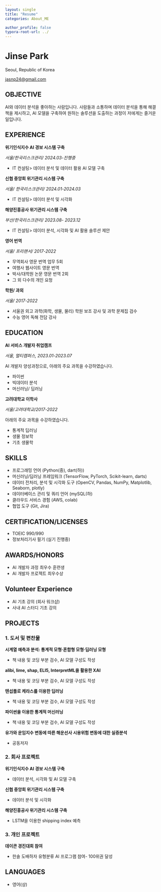 ```yaml
---
layout: single
title: "Resume"
categories: About_ME

author_profile: false
typora-root-url: ../
---
```



# Jinse Park

Seoul, Republic of Korea

jasnp24@gmail.com 

## OBJECTIVE

AI와 데이터 분석을 좋아하는 사람입니다. 사람들과 소통하며 데이터 분석을 통해 해결책을 제시하고, AI 모델을 구축하여 원하는 솔루션을 도출하는 과정이 저에게는 즐거운 일입니다.



## EXPERIENCE

**위기인식지수 AI 경보 시스템 구축**

*서울/한국리스크관리/ 2024.03-진행중*

* IT 컨설팅> 데이터 분석 및 데이터 활용 AI 모델 구축

**신협 중앙회 위기관리 시스템 구축**

*서울/ 한국리스크관리/ 2024.01-2024.03*

* IT 컨설팅> 데이터 분석 및 시각화

**해양진흥공사 위기관리 시스템 구축**

*부산/한국리스크관리/ 2023.08- 2023.12*

* IT 컨설팅> 데이터 분석, 시각화 및  AI 활용 솔루션 제안

**영어 번역**

*서울/ 프리랜서/ 2017-2022*

* 무역회사 영문 번역 업무 5회
* 여행사 웹사이트 영문 번역
* 박사/대학원 논문 영문 번역 2회
* 그 외 다수의 개인 요청 

**학원/ 과외**                      

*서울/ 2017-2022*

- 서울권 외고 과학(화학, 생물, 물리) 학원 보조 강사 및 과학 문제집 검수
- 수능 영어 독해 전담 강사



## EDUCATION

**AI 서비스 개발자 취업캠프**

*서울, 멀티캠퍼스, 2023.01-2023.07*

AI 개발자 양성과정으로, 아래의 주요 과목을 수강하였습니다.

* 파이썬
* 빅데이터 분석
* 머신러닝/ 딥러닝

**고려대학교 이학사**	

*서울/고려대학교/2017-2022*

아래의 주요 과목을 수강하였습니다.

* 통계적 딥러닝
* 생물 정보학
* 기초 생물학



## SKILLS

* 프로그래밍 언어 (Python(중), dart(하))
* 머신러닝/딥러닝 프레임워크 (TensorFlow, PyTorch, Scikit-learn, darts)
* 데이터 전처리, 분석 및 시각화 도구 (OpenCV, Pandas, NumPy, Matplotlib, Seaborn, plotly)
* 데이터베이스 관리 및 쿼리 언어 (mySQL(하)
* 클라우드 서비스 경험 (AWS, colab)
* 협업 도구 (Git, Jira)



## CERTIFICATION/LICENSES

* TOEIC 990/990
* 정보처리기사 필기 (실기 진행중)



## AWARDS/HONORS

* AI 개발자 과정 최우수 훈련생
* AI 개발자 프로젝트 최우수상



## Volunteer Experience

* AI 기초 강의 (회사 워크샵)
* 사내 AI 스터디 기초 강의



## PROJECTS

### 1. 도서 및 편찬물

**시계열 예측과 분석: 통계적 모형·혼합형 모형·딥러닝 모형**

* 책 내용 및 코딩 부분 검수, AI 모델 구성도 작성

**alibi, lime, shap, ELI5, InterpretML을 활용한 XAI**

* 책 내용 및 코딩 부분 검수, AI 모델 구성도 작성

**텐섭플로 케라스를 이용한 딥러닝**

* 책 내용 및 코딩 부분 검수, AI 모델 구성도 작성

**파이썬을 이용한 통계적 머신러닝**

* 책 내용 및 코딩 부분 검수, AI 모델 구성도 작성

**유가와 운임지수 변동에 따른 해운선사 시용위험 변동에 대한 실증분석**

* 공동저자



### 2. 회사 프로젝트

**위기인식지수 AI 경보 시스템 구축**

* 데이터 분석, 시각화 및 AI 모델 구축

**신협 중앙회 위기관리 시스템 구축**

* 데이터 분석 및 시각화

**해양진흥공사 위기관리 시스템 구축**

* LSTM을 이용한 shipping index 예측



### 3. 개인 프로젝트

**데이콘 경진대회 참여**

* 한솔 도배하자 유형분류 AI 프로그램 참여- 100위권 달성



## LANGUAGES

* 영어(상)
